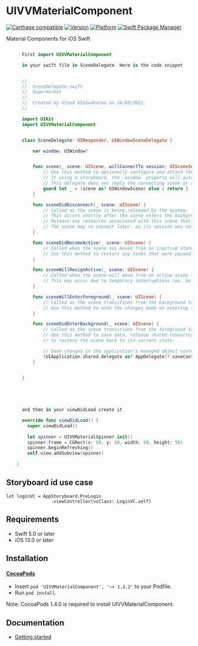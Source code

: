 
UIVVMaterialComponent
======

[![Carthage compatible](https://img.shields.io/badge/Carthage-compatible-4BC51D.svg?style=flat)](https://github.com/Carthage/Carthage)
[![Version](https://img.shields.io/cocoapods/v/UIVVMaterialComponent.svg?style=flat)](http://cocoadocs.org/docsets/UIVVMaterialComponent)
[![Platform](https://img.shields.io/cocoapods/p/UIVVMaterialComponent.svg?style=flat)](http://cocoadocs.org/docsets/UIVVMaterialComponent)
[![Swift Package Manager](https://img.shields.io/badge/Swift%20Package%20Manager-compatible-brightgreen.svg)](https://github.com/apple/swift-package-manager)

Material Components for iOS Swift

```swift

      First import UIVVMaterialComponent

      in your swift file in SceneDelegate. Here is the code snippet


      //
      //  SceneDelegate.swift
      //  Supermarket
      //
      //  Created by Vinod VIshwakarma on 14/03/2021.
      //

      import UIKit
      import UIVVMaterialComponent


      class SceneDelegate: UIResponder, UIWindowSceneDelegate {

          var window: UIWindow?


          func scene(_ scene: UIScene, willConnectTo session: UISceneSession, options connectionOptions: UIScene.ConnectionOptions) {
              // Use this method to optionally configure and attach the UIWindow `window` to the provided UIWindowScene `scene`.
              // If using a storyboard, the `window` property will automatically be initialized and attached to the scene.
              // This delegate does not imply the connecting scene or session are new (see `application:configurationForConnectingSceneSession` instead).
              guard let _ = (scene as? UIWindowScene) else { return }
          }

          func sceneDidDisconnect(_ scene: UIScene) {
              // Called as the scene is being released by the system.
              // This occurs shortly after the scene enters the background, or when its session is discarded.
              // Release any resources associated with this scene that can be re-created the next time the scene connects.
              // The scene may re-connect later, as its session was not necessarily discarded (see `application:didDiscardSceneSessions` instead).
          }

          func sceneDidBecomeActive(_ scene: UIScene) {
              // Called when the scene has moved from an inactive state to an active state.
              // Use this method to restart any tasks that were paused (or not yet started) when the scene was inactive.
          }

          func sceneWillResignActive(_ scene: UIScene) {
              // Called when the scene will move from an active state to an inactive state.
              // This may occur due to temporary interruptions (ex. an incoming phone call).
          }

          func sceneWillEnterForeground(_ scene: UIScene) {
              // Called as the scene transitions from the background to the foreground.
              // Use this method to undo the changes made on entering the background.
          }

          func sceneDidEnterBackground(_ scene: UIScene) {
              // Called as the scene transitions from the foreground to the background.
              // Use this method to save data, release shared resources, and store enough scene-specific state information
              // to restore the scene back to its current state.

              // Save changes in the application's managed object context when the application transitions to the background.
              (UIApplication.shared.delegate as? AppDelegate)?.saveContext()
          }


      }



      
      
      and then in your viewDidLoad create it 

      override func viewDidLoad() {
        super.viewDidLoad()
    
        let spinner = UIVVMaterialSpinner.init()
        spinner.frame = CGRect(x: 50, y: 50, width: 50, height: 50)
        spinner.beginRefreshing()
        self.view.addSubview(spinner)
            
    }

```

## Storyboard id use case
```
let loginVC = AppStoryboard.PreLogin
                 .viewController(vcClass: LoginVC.self)

```

## Requirements

- Swift 5.0 or later
- iOS 13.0 or later

## Installation

#### [CocoaPods](https://github.com/cocoapods/cocoapods)

- Insert `pod 'UIVVMaterialComponent', '~> 1.2.2'` to your Podfile.
- Run `pod install`.

Note: CocoaPods 1.4.0 is required to install UIVVMaterialComponent.

## Documentation

- [Getting started](https://htmlpreview.github.io/?https://github.com/vinod1988/UIVVMaterialComponent/blob/master/docs/index.html)



